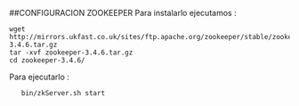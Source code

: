 ##CONFIGURACION ZOOKEEPER
  Para instalarlo ejecutamos :
  
```
wget http://mirrors.ukfast.co.uk/sites/ftp.apache.org/zookeeper/stable/zookeeper-3.4.6.tar.gz  
tar -xvf zookeeper-3.4.6.tar.gz  
cd zookeeper-3.4.6/ 
```


Para ejecutarlo : 
  
```
   bin/zkServer.sh start 
```
